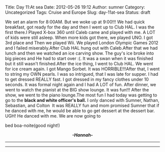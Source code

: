 Title: Day 11:At sea
Date: 2012-05-26 19:12
Author: sumner
Category: Uncategorized
Tags: Cruise and Europe
Slug: day-11at-sea
Status: draft

We set an alarm for 8:00AM. But we woke up at 9:00!!! We had quick
breakfast, got ready for the day and then I went up to Club HAL. I was
the first there.I Played X-box 360 until Caleb came and played with me.
A LOT of kids were still asleep. When more kids got there, we played
UNO. I got 3rd place and Then we played Wii. We played London Olympic
Games 2012 and I failed miserably.After Club HAL hung out with
Caleb.After that we had lunch and then we watched an ice carving show.
The guy's ice broke into big pieces and He had to start over :(. It was
a swan when it was finished but it still wasn't finished.After the ice
thing, I went to Club HAL. We went for ice cream again. I got Mango
Sorbet. It was HORRIBLE!!!After that, I went to string my OWN pearls. I
was so intrigued, that I was late for supper. I had to get dressed
REALLY fast. I got dressed in my fancy clothes under 10 seconds. It was
formal night again and I had A LOT of fun. After dinner, we went to
watch the pianist at the BIG show lounge. It was fun!!! After the show,
we went to the piano lounge.The most fun I had today was getting to go
to the **black and white officer's ball.** I only danced with Sumner,
Nathan, Sebastian, and Colton  It was REALLY fun and mom promised Sumner
that if he danced with me, he would be able to go get dessert at the
dessert bar. UGH! He danced with me. We are now going to

bed boa-noite(good night!)

  

<div align="CENTER">

***-Hannah-***

</div>

***  
***
